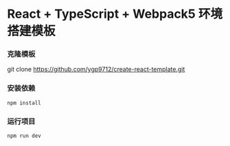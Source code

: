 # React + TypeScript + Webpack5 环境搭建模板

### 克隆模板

git clone https://github.com/ygp9712/create-react-template.git

### 安装依赖

``` shell
npm install
```

### 运行项目

``` shell
npm run dev
```